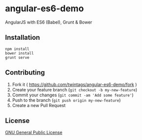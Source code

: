 # angular-es6-demo
AngularJS with ES6 (Babel), Grunt &amp; Bower


## Installation

```
npm install
bower install
grunt serve
```

## Contributing

1. Fork it ( https://github.com/twintags/angular-es6-demo/fork )
2. Create your feature branch (`git checkout -b my-new-feature`)
3. Commit your changes (`git commit -am 'Add some feature'`)
4. Push to the branch (`git push origin my-new-feature`)
5. Create a new Pull Request


## License
[GNU General Public License](LICENSE)
